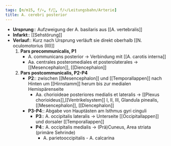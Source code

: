 ```yaml
---
tags: [m/m15, f/💀, f/🧠, f/💀/Leitungsbahn/Arterie]
title: A. cerebri posterior
---
```

- **Ursprung**:: Aufzweigung der A. basilaris aus [[A. vertebralis]]
- **Infarkt**:: [[Sehstörung]]
- **Verlauf**:: Kurz nach Ursprung verläuft sie direkt oberhalb [[N. oculomotorius (III)]]
	1. **Pars precommunicalis, P1**
		- A. communicans posterior → Verbindung mit [[A. carotis interna]]
		- Aa. centrales posteromediales et posterolaterales → [[Mesencephalon]], [[Diencephalon]]
	2. **Pars postcommunicalis, P2-P4**
		- **P2**:: zwischen [[Mesencephalon]] und [[Temporallappen]] nach Hinten um [[Hirnstamm]] herum bis zur medialen Hemispärenseite
			- Aa. chorioideae posteriores medialis et lateralis → [[Plexus chorioideus]],[[Ventrikelsystem]] I, II, III, Glandula pinealis, [[Mesencephalon]], [[Diencephalon]]
		- **P3-P4**:: Abgabe von Hauptästen am Isthmus gyri cinguli
			- **P3**:: A. occipitalis lateralis → Unterseite [[Occipitallappen]] und dorsaler [[Temporallappen]]
			- **P4**:: A. occipitalis medialis → (Prä)Cuneus, Area striata (primäre Sehrinde)
				- A. parietooccipitalis
						- A. calcarina